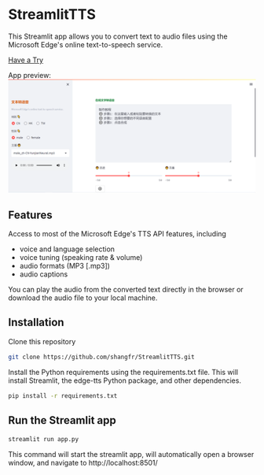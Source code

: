 # StreamlitTTS
This Streamlit app allows you to convert text to audio files using the Microsoft Edge's online text-to-speech service.

[Have a Try](https://shangfr-streamlittts-app-xvews2.streamlit.app/)

App preview:
![Screenshot1](./image.png?raw=true "Screenshot1")

## Features
Access to most of the Microsoft Edge's TTS API features, including
- voice and language selection
- voice tuning (speaking rate & volume)
- audio formats (MP3 [.mp3])
- audio captions

You can play the audio from the converted text directly in the browser or download the audio file to your local machine.


## Installation
Clone this repository
```bash
git clone https://github.com/shangfr/StreamlitTTS.git
```
Install the Python requirements using the requirements.txt file. This will install Streamlit, the edge-tts Python package, and other dependencies.
```bash
pip install -r requirements.txt
```

## Run the Streamlit app
```bash
streamlit run app.py
```
This command will start the streamlit app, will automatically open a browser window, and navigate to http://localhost:8501/
